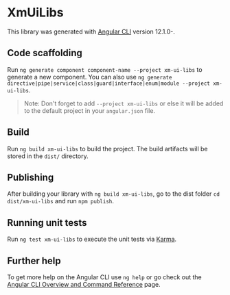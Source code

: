 # XmUiLibs

This library was generated with [Angular CLI](https://github.com/angular/angular-cli) version 12.1.0-.

## Code scaffolding

Run `ng generate component component-name --project xm-ui-libs` to generate a new component. You can also use `ng generate directive|pipe|service|class|guard|interface|enum|module --project xm-ui-libs`.
> Note: Don't forget to add `--project xm-ui-libs` or else it will be added to the default project in your `angular.json` file. 

## Build

Run `ng build xm-ui-libs` to build the project. The build artifacts will be stored in the `dist/` directory.

## Publishing

After building your library with `ng build xm-ui-libs`, go to the dist folder `cd dist/xm-ui-libs` and run `npm publish`.

## Running unit tests

Run `ng test xm-ui-libs` to execute the unit tests via [Karma](https://karma-runner.github.io).

## Further help

To get more help on the Angular CLI use `ng help` or go check out the [Angular CLI Overview and Command Reference](https://angular.io/cli) page.
